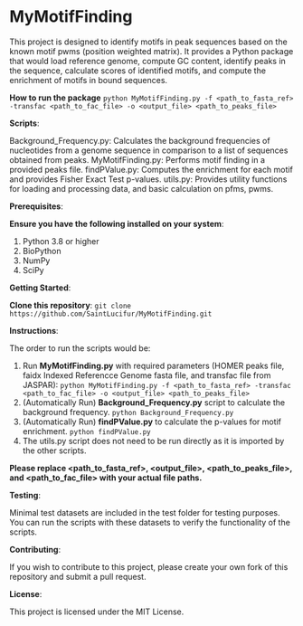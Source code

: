 # MyMotifFinding

This project is designed to identify motifs in peak sequences based on the known motif pwms (position weighted matrix). It provides a Python package that would load reference genome, compute GC content, identify peaks in the sequence, calculate scores of identified motifs, and compute the enrichment of motifs in bound sequences.

**How to run the package**
`python MyMotifFinding.py -f <path_to_fasta_ref> -transfac <path_to_fac_file> -o <output_file> <path_to_peaks_file>`

**Scripts**:

Background_Frequency.py: Calculates the background frequencies of nucleotides from a genome sequence in comparison to a list of sequences obtained from peaks.
MyMotifFinding.py: Performs motif finding in a provided peaks file.
findPValue.py: Computes the enrichment for each motif and provides Fisher Exact Test p-values.
utils.py: Provides utility functions for loading and processing data, and basic calculation on pfms, pwms.

**Prerequisites**:

**Ensure you have the following installed on your system**:
1. Python 3.8 or higher
2. BioPython
3. NumPy
4. SciPy

**Getting Started**:

**Clone this repository**:
`git clone https://github.com/SaintLucifur/MyMotifFinding.git`

**Instructions**:

The order to run the scripts would be:

1. Run **MyMotifFinding.py** with required parameters (HOMER peaks file, faidx Indexed Referencce Genome fasta file, and transfac file from JASPAR):
    `python MyMotifFinding.py -f <path_to_fasta_ref> -transfac <path_to_fac_file> -o <output_file> <path_to_peaks_file>`
2. (Automatically Run) **Background_Frequency.py** script to calculate the background frequency.
    `python Background_Frequency.py`
3. (Automatically Run) **findPValue.py** to calculate the p-values for motif enrichment.
    `python findPValue.py`
4. The utils.py script does not need to be run directly as it is imported by the other scripts.

**Please replace <path_to_fasta_ref>, <output_file>, <path_to_peaks_file>, and <path_to_fac_file> with your actual file paths.**

**Testing**:

Minimal test datasets are included in the test folder for testing purposes. You can run the scripts with these datasets to verify the functionality of the scripts.

**Contributing**:

If you wish to contribute to this project, please create your own fork of this repository and submit a pull request.

**License**:

This project is licensed under the MIT License.
